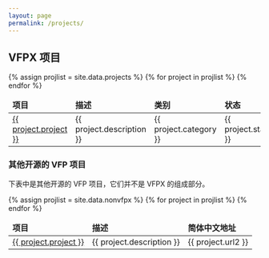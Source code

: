 ```yaml
---
layout: page
permalink: /projects/
---
```


## VFPX 项目

<table>
<thead>
<tr>
<td><strong>项目</strong></td>
<td><strong>描述</strong></td>
<td><strong>类别</strong></td>
<td><strong>状态</strong></td>
</tr>
</thead>
<tbody>
{% assign projlist = site.data.projects %}
{% for project in projlist %}
<tr>
	<td><a target="_blank" href="{{ project.url }}">{{ project.project }}</a></td>
	<td>{{ project.description }}</td>
	<td>{{ project.category }}</td>
	<td>{{ project.state }}</td>
</tr>
{% endfor %}
</tbody>
</table>

### 其他开源的 VFP 项目

下表中是其他开源的 VFP 项目，它们并不是 VFPX 的组成部分。

<table>
<thead>
<tr>
<td><strong>项目</strong></td>
<td><strong>描述</strong></td>
<td><strong>简体中文地址</strong></td>
</tr>
</thead>
<tbody>
{% assign projlist = site.data.nonvfpx %}
{% for project in projlist %}
<tr>
	<td><a target="_blank" href="{{ project.url }}">{{ project.project }}</a></td>
	<td>{{ project.description }}</td>
	<td>{{ project.url2 }}</td>
</tr>
{% endfor %}
</tbody>
</table>
